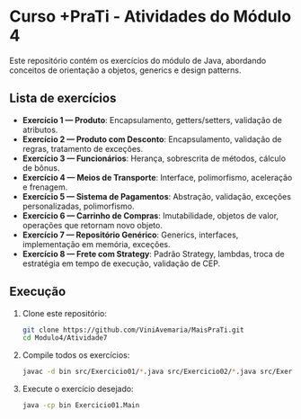 # Curso +PraTi - Atividades do Módulo 4

Este repositório contém os exercícios do módulo de Java, abordando conceitos de orientação a objetos, generics e design patterns.

## Lista de exercícios

- **Exercício 1 — Produto**: Encapsulamento, getters/setters, validação de atributos.
- **Exercício 2 — Produto com Desconto**: Encapsulamento, validação de regras, tratamento de exceções.
- **Exercício 3 — Funcionários**: Herança, sobrescrita de métodos, cálculo de bônus.
- **Exercício 4 — Meios de Transporte**: Interface, polimorfismo, aceleração e frenagem.
- **Exercício 5 — Sistema de Pagamentos**: Abstração, validação, exceções personalizadas, polimorfismo.
- **Exercício 6 — Carrinho de Compras**: Imutabilidade, objetos de valor, operações que retornam novo objeto.
- **Exercício 7 — Repositório Genérico**: Generics, interfaces, implementação em memória, exceções.
- **Exercício 8 — Frete com Strategy**: Padrão Strategy, lambdas, troca de estratégia em tempo de execução, 
  validação de CEP.

## Execução

1. Clone este repositório:

    ```bash
    git clone https://github.com/ViniAvemaria/MaisPraTi.git
    cd Modulo4/Atividade7
    ```
   
2. Compile todos os exercícios:

    ```bash
    javac -d bin src/Exercicio01/*.java src/Exercicio02/*.java src/Exercicio03/*.java src/Exercicio04/*.java src/Exercicio05/*.java src/Exercicio06/*.java src/Exercicio07/*.java src/Exercicio08/*.java
    ```
   
3. Execute o exercício desejado:

    ```bash
    java -cp bin Exercicio01.Main
    ```